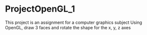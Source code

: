 # ProjectOpenGL_1
This project is an assignment for a computer graphics subject
Using OpenGL, draw 3 faces and rotate the shape for the x, y, z axes

